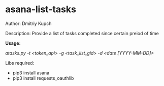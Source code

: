 # asana-list-tasks
Author: Dmitriy Kupch

Description: Provide a list of tasks completed since certain preiod of time


**Usage:** 

*atasks.py -t <token_api> -g <task_list_gid> -d <date [YYYY-MM-DD]>*

Libs required:
- pip3 install asana
- pip3 install requests_oauthlib
